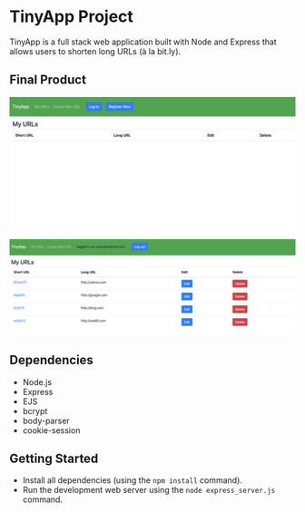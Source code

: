 # TinyApp Project

TinyApp is a full stack web application built with Node and Express that allows users to shorten long URLs (à la bit.ly).

## Final Product

!["screenshot of the urls home page"](https://github.com/roshan0926/tinyapp/blob/master/docs/urls-page.png)
!["screenshot of the urls home page while logged in and have inputted links"](https://github.com/roshan0926/tinyapp/blob/master/docs/urls-logged-in-page.png)

## Dependencies

- Node.js
- Express
- EJS
- bcrypt
- body-parser
- cookie-session

## Getting Started

- Install all dependencies (using the `npm install` command).
- Run the development web server using the `node express_server.js` command.